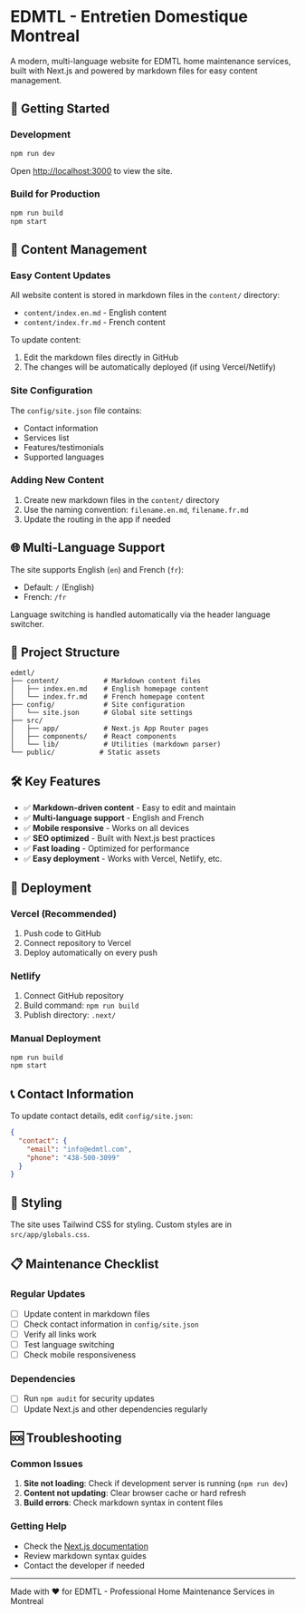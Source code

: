 # EDMTL - Entretien Domestique Montreal

A modern, multi-language website for EDMTL home maintenance services, built with Next.js and powered by markdown files for easy content management.

## 🚀 Getting Started

### Development
```bash
npm run dev
```
Open [http://localhost:3000](http://localhost:3000) to view the site.

### Build for Production
```bash
npm run build
npm start
```

## 📝 Content Management

### Easy Content Updates
All website content is stored in markdown files in the `content/` directory:

- `content/index.en.md` - English content
- `content/index.fr.md` - French content

To update content:
1. Edit the markdown files directly in GitHub
2. The changes will be automatically deployed (if using Vercel/Netlify)

### Site Configuration
The `config/site.json` file contains:
- Contact information
- Services list
- Features/testimonials
- Supported languages

### Adding New Content
1. Create new markdown files in the `content/` directory
2. Use the naming convention: `filename.en.md`, `filename.fr.md`
3. Update the routing in the app if needed

## 🌐 Multi-Language Support

The site supports English (`en`) and French (`fr`):
- Default: `/` (English)
- French: `/fr`

Language switching is handled automatically via the header language switcher.

## 📁 Project Structure

```
edmtl/
├── content/           # Markdown content files
│   ├── index.en.md    # English homepage content
│   └── index.fr.md    # French homepage content
├── config/            # Site configuration
│   └── site.json      # Global site settings
├── src/
│   ├── app/           # Next.js App Router pages
│   ├── components/    # React components
│   └── lib/           # Utilities (markdown parser)
└── public/           # Static assets
```

## 🛠 Key Features

- ✅ **Markdown-driven content** - Easy to edit and maintain
- ✅ **Multi-language support** - English and French
- ✅ **Mobile responsive** - Works on all devices
- ✅ **SEO optimized** - Built with Next.js best practices
- ✅ **Fast loading** - Optimized for performance
- ✅ **Easy deployment** - Works with Vercel, Netlify, etc.

## 🚀 Deployment

### Vercel (Recommended)
1. Push code to GitHub
2. Connect repository to Vercel
3. Deploy automatically on every push

### Netlify
1. Connect GitHub repository
2. Build command: `npm run build`
3. Publish directory: `.next/`

### Manual Deployment
```bash
npm run build
npm start
```

## 📞 Contact Information

To update contact details, edit `config/site.json`:
```json
{
  "contact": {
    "email": "info@edmtl.com",
    "phone": "438-500-3099"
  }
}
```

## 🎨 Styling

The site uses Tailwind CSS for styling. Custom styles are in `src/app/globals.css`.

## 📋 Maintenance Checklist

### Regular Updates
- [ ] Update content in markdown files
- [ ] Check contact information in `config/site.json`
- [ ] Verify all links work
- [ ] Test language switching
- [ ] Check mobile responsiveness

### Dependencies
- [ ] Run `npm audit` for security updates
- [ ] Update Next.js and other dependencies regularly

## 🆘 Troubleshooting

### Common Issues
1. **Site not loading**: Check if development server is running (`npm run dev`)
2. **Content not updating**: Clear browser cache or hard refresh
3. **Build errors**: Check markdown syntax in content files

### Getting Help
- Check the [Next.js documentation](https://nextjs.org/docs)
- Review markdown syntax guides
- Contact the developer if needed

---

Made with ❤️ for EDMTL - Professional Home Maintenance Services in Montreal
